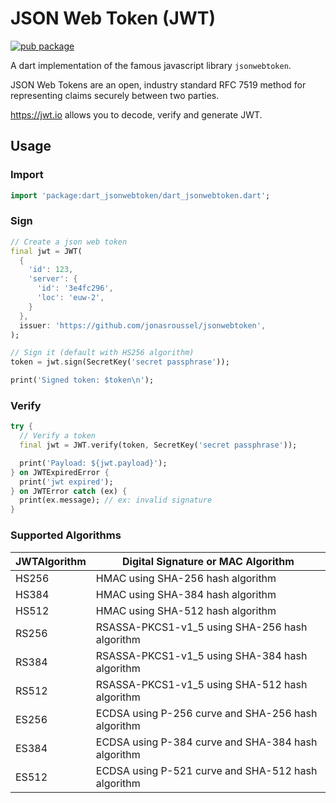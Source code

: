 # JSON Web Token (JWT)
[![pub package](https://img.shields.io/pub/v/dart_jsonwebtoken.svg)](https://pub.dev/packages/dart_jsonwebtoken)

A dart implementation of the famous javascript library `jsonwebtoken`.

JSON Web Tokens are an open, industry standard RFC 7519 method for representing claims securely between two parties.

https://jwt.io allows you to decode, verify and generate JWT.

## Usage

### Import
```dart
import 'package:dart_jsonwebtoken/dart_jsonwebtoken.dart';
```

### Sign

```dart
// Create a json web token
final jwt = JWT(
  {
    'id': 123,
    'server': {
      'id': '3e4fc296',
      'loc': 'euw-2',
    }
  },
  issuer: 'https://github.com/jonasroussel/jsonwebtoken',
);

// Sign it (default with HS256 algorithm)
token = jwt.sign(SecretKey('secret passphrase'));

print('Signed token: $token\n');
```

### Verify

```dart
try {
  // Verify a token
  final jwt = JWT.verify(token, SecretKey('secret passphrase'));

  print('Payload: ${jwt.payload}');
} on JWTExpiredError {
  print('jwt expired');
} on JWTError catch (ex) {
  print(ex.message); // ex: invalid signature
}
```

### Supported Algorithms

JWTAlgorithm | Digital Signature or MAC Algorithm
-------------|-----------------------------------
HS256 | HMAC using SHA-256 hash algorithm
HS384 | HMAC using SHA-384 hash algorithm
HS512 | HMAC using SHA-512 hash algorithm
RS256 | RSASSA-PKCS1-v1_5 using SHA-256 hash algorithm
RS384 | RSASSA-PKCS1-v1_5 using SHA-384 hash algorithm
RS512 | RSASSA-PKCS1-v1_5 using SHA-512 hash algorithm
ES256 | ECDSA using P-256 curve and SHA-256 hash algorithm
ES384 | ECDSA using P-384 curve and SHA-384 hash algorithm
ES512 | ECDSA using P-521 curve and SHA-512 hash algorithm
